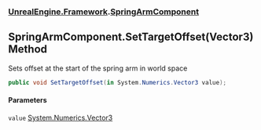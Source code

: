 ### [UnrealEngine.Framework](UnrealEngine_Framework.md 'UnrealEngine.Framework').[SpringArmComponent](SpringArmComponent.md 'UnrealEngine.Framework.SpringArmComponent')
## SpringArmComponent.SetTargetOffset(Vector3) Method
Sets offset at the start of the spring arm in world space  
```csharp
public void SetTargetOffset(in System.Numerics.Vector3 value);
```
#### Parameters
<a name='UnrealEngine_Framework_SpringArmComponent_SetTargetOffset(System_Numerics_Vector3)_value'></a>
`value` [System.Numerics.Vector3](https://docs.microsoft.com/en-us/dotnet/api/System.Numerics.Vector3 'System.Numerics.Vector3')  
  
